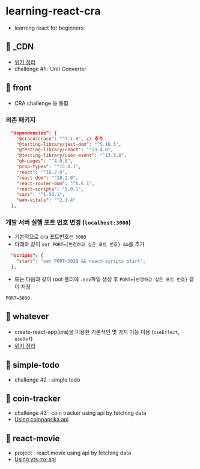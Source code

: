 # learning-react-cra
- learning react for beginners

## 📁 _CDN 
- [위키 정리](https://github.com/choihayeong/react_movie/wiki)
- challenge #1 : Unit Converter

## 📁 front
- CRA challenge 등 통합

### 의존 패키지
```json
  "dependencies": {
    "@craco/craco": "^7.1.0", // 추가
    "@testing-library/jest-dom": "^5.16.5",
    "@testing-library/react": "^13.4.0",
    "@testing-library/user-event": "^13.5.0",
    "gh-pages": "^4.0.0",
    "prop-types": "^15.8.1",
    "react": "^18.2.0",
    "react-dom": "^18.2.0",
    "react-router-dom": "^6.6.1",
    "react-scripts": "5.0.1",
    "sass": "^1.56.1",
    "web-vitals": "^2.1.4"
  },
```

### 개발 서버 실행 포트 번호 변경 (`localhost:3000`)
- 기본적으로 cra 포트번호는 `3000`
- 아래와 같이 `set PORT={변경하고 싶은 포트 번호} &&`를 추가
```json
  "scripts": {
    "start": "set PORT=3030 && react-scripts start",
  },
```
- 또는 다음과 같이 root 폴더에 `.env`파일 생성 후 `PORT={변경하고 싶은 포트 번호}` 같이 저장
```
PORT=3030
```

## 📁 whatever
- create-react-app(cra)을 이용한 기본적인 몇 가지 기능 이용 (`useEffect`, `useRef`)
- [위키 정리](https://github.com/choihayeong/react_movie/wiki)

## 📁 simple-todo
- challenge #2 : simple todo

## 📁 coin-tracker
- challenge #3 : coin tracker using api by fetching data
- [Using coinpaprika api](https://api.coinpaprika.com/#tag/Tickers)

## 📁 react-movie
- project : react movie using api by fetching data
- [Using yts.mx api](https://yts.mx/api)

